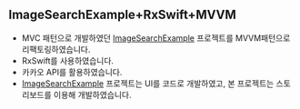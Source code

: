 
## ImageSearchExample+RxSwift+MVVM

- MVC 패턴으로 개발하였던 [ImageSearchExample](https://github.com/pcugogo/ImageSearchExample) 프로젝트를 MVVM패턴으로 리팩토링하였습니다.
- RxSwift를 사용하였습니다.
- 카카오 API를 활용하였습니다.
- [ImageSearchExample](https://github.com/pcugogo/ImageSearchExample) 프로젝트는 UI를 코드로 개발하였고, 본 프로젝트는 스토리보드를 이용해 개발하였습니다.

